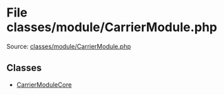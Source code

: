 File classes/module/CarrierModule.php
=========

Source: [classes/module/CarrierModule.php](https://github.com/PrestaShop/PrestaShop/blob/1.6.0.4/classes/module/CarrierModule.php)


Classes
-------

* [CarrierModuleCore](class.CarrierModuleCore.md)


